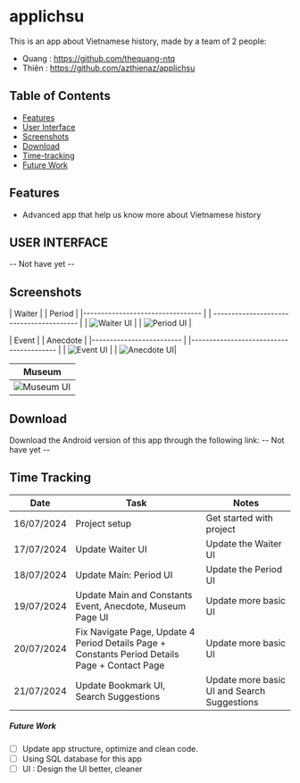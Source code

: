 # applichsu
This is an app about Vietnamese history, made by a team of 2 people:
- Quang : https://github.com/thequang-ntq
- Thiên : https://github.com/azthienaz/applichsu

## Table of Contents

- [Features](#features)
- [User Interface](#user-interface)
- [Screenshots](#screenshots)
- [Download](#download)
- [Time-tracking](#time-tracking)
- [Future Work](#future-work)

## Features

* Advanced app that help us know more about Vietnamese history

## USER INTERFACE

-- Not have yet --

## Screenshots

| Waiter                               | | Period                                    |
|---------------------------------     | | ----------------------------------------  |
| ![Waiter UI](screenshots/waiter.png) | | ![Period UI](screenshots/period_page.png) | 

| Event                                   | | Anecdote                                     |
|-------------------------                | |----------------------------------------      |
| ![Event UI](screenshots/event_page.png) | | ![Anecdote UI](screenshots/anecdote_page.png)|

|Museum                                     |
|---------------------------------------    |
| ![Museum UI](screenshots/museum_page.png) |

## Download
Download the Android version of this app through the following link:
-- Not have yet --

## Time Tracking

| Date         | Task                   | Notes                                               |
|--------------|---------------------   |-----------------------------------------------------|
| 16/07/2024   | Project setup          | Get started with project                            |
| 17/07/2024   | Update Waiter UI       | Update the Waiter UI                                |
| 18/07/2024   | Update Main: Period UI | Update the Period UI                                |
| 19/07/2024   | Update Main and Constants Event, Anecdote, Museum Page UI | Update more basic UI|
| 20/07/2024   | Fix Navigate Page, Update 4 Period Details Page + Constants Period Details Page + Contact Page | Update more basic UI |
| 21/07/2024   | Update Bookmark UI, Search Suggestions | Update more basic UI and Search Suggestions |

##### Future Work
- [ ] Update app structure, optimize and clean code.
- [ ] Using SQL database for this app
- [ ] UI : Design the UI better, cleaner